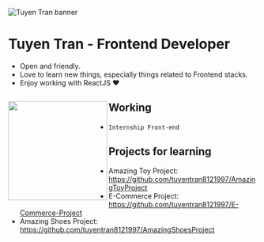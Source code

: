 ![Tuyen Tran banner](https://scontent.fsgn5-2.fna.fbcdn.net/v/t1.6435-9/134011750_1743805932464425_4133172586421511581_n.jpg?_nc_cat=105&ccb=1-3&_nc_sid=e3f864&_nc_ohc=BdUA7IbZ9gMAX_ZqNTm&_nc_ht=scontent.fsgn5-2.fna&oh=b7b5a4b5107764cb8aeb38ee42e48f0f&oe=60B6BC90)

# Tuyen Tran - Frontend Developer

- Open and friendly.
- Love to learn new things, especially things related to Frontend stacks.
- Enjoy working with ReactJS ❤

## Working <a href="https://github.com/tuyentran8121997"><img align="left" width="auto" height="200" src="https://res.cloudinary.com/kimwy/image/upload/v1598840300/easyfrontend/programming_hgngx9.png"></a>

- `Internship Front-end`

## Projects for learning

- Amazing Toy Project: https://github.com/tuyentran8121997/AmazingToyProject
- E-Commerce Project: https://github.com/tuyentran8121997/E-Commerce-Project
- Amazing Shoes Project: https://github.com/tuyentran8121997/AmazingShoesProject

